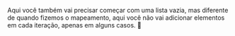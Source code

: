 Aqui você também vai precisar começar com uma lista vazia, mas diferente de quando fizemos o mapeamento, aqui você não vai adicionar elementos em cada iteração, apenas em alguns casos.  :eyes: